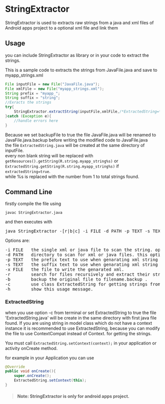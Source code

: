# StringExtractor
StringExtractor is used to extracts raw strings from a java and xml files of Android  apps project to a optional xml file and link them
## Usage
you can include StringExtractor as library or in your code to extract the strings.

This is a sample code to extracts the strings from JavaFile.java and save to myapp_strings.xml
```java
File inputFile = new File("JavaFile.java");
File xmlFile = new File("myapp_strings.xml");
String prefix = "myapp_";
String suffix = "string";
//Exracts the strings
try{
    StringExtractor.extractString(inputFile,xmlFile,/*ExtractedString=*/true,prefix,suffix,/*backupFile=*/true);
}catch (Exception e){
    //handle errors here
}
```
Because we set backupFile to true the file JavaFile.java will be renamed to JavaFile.java.backup before writing the modified code to JavaFile.java<br>the file ```ExtractedString.java``` will be created at the same directory of inputFile.<br>every non blank string will be replaced with ```getResources().getString(R.string.myapp_string%s)``` or ```ExtractedString.getString(R.string.myapp_string%s)``` if ```extractedString=true```.<br>while %s is replaced with the number from 1 to total strings found.
## Command Line
 firstly compile the file using
```
javac StringExtractor.java
```
 and then executes with
<pre>
java StringExtractor -[r|b|c] -i FILE -d PATH -p TEXT -s TEXT -x FILE
</pre>
Options are:
<pre>
-i FILE   the single xml or java file to scan the string. options [-d,-r] are ignore if specified.
-d PATH   directory to scan for xml or java files. this option require -r to work.
-p TEXT   the prefix text to use when genarating xml string name.
-s TEXT   the suffix text to use when genarating xml string name.
-x FILE   the file to write the genarated xml.
-r        search for files recursively and extract their strings. this option require -d to be specified.
-b        backup the original file to filename.backup .
-c        use class ExtractedString for getting strings from java files.
-h        show this usage message.
</pre>
### ExtractedString
when you use option -c from terminal or set ExtractedString to true the file 'ExtractedString.java' will be create in the same directory with first java file found.
 If you are using string in model class which do not have a context instance it is recommended to use ExtractedString, because you can modify the file to use ContextCompat instead of Context.
 for getting the strings.
 
 You must call ```ExtractedString.setContext(context);``` in your application or activity onCreate method.
 
 for example in your Application you can use
 ```java
 @Override
 public void onCreate(){
     super.onCreate();
     ExtractedString.setContext(this);
}
 ```

>#### Note: StringExtractor is only for android apps project. 
